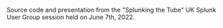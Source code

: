 Source code and presentation from the "Splunking the Tube" UK Splunk User Group session held on June 7th, 2022.
